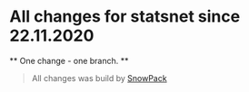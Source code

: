 # All changes for statsnet since 22.11.2020

** One change - one branch. **

> All changes was build by [SnowPack](https://www.snowpack.dev/)

